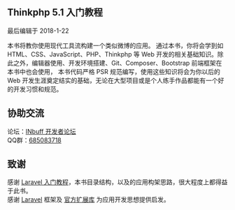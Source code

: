 <div class="card card-cascade my-5">
    <div class="view gradient-card-header indigo">
        <h2 class="h2-responsive">Thinkphp 5.1 入门教程</h2>
        <p>最后编辑于 2018-1-22</p>
    </div>
    <div class="card-body">
        <p class="card-text">
            <span class="h5-responsive">
                本书将教你使用现代工具流构建一个类似微博的应用。 通过本书，你将会学到如 HTML、CSS、JavaScript、PHP、Thinkphp 等 Web 开发的相关基础知识。除此之外，编辑器使用、开发环境搭建、Git、Composer、Bootstrap 前端框架在本书中也会使用， 本书代码严格 PSR 规范编写，使用这些知识将会为你以后的 Web 开发生涯奠定结实的基础，无论在大型项目或是个人练手作品都能有一个好的开发习惯和规范。
            </span>
        </p>
    </div>
</div>

<div class="card card-cascade my-5">
    <div class="view gradient-card-header indigo">
        <h2 class="h2-responsive">协助交流</h2>
    </div>
    <div class="card-body">
        <p class="card-text">
            <span class="h5-responsive">
                论坛：<a href="https://dev.inbuff.cn/forums" target="_black" rel="noopener noreferrer">INbuff 开发者论坛</a>
                <br>
                QQ群：<a href="https://shang.qq.com/wpa/qunwpa?idkey=dec8e7ee2f7c5cef3acc975f66379b3751e29df5dc3d15537fb14f2265028387" target="_black" rel="noopener noreferrer">685083718</a>
            </span>
        </p>
    </div>
</div>

<div class="card card-cascade my-5">
    <div class="view gradient-card-header indigo">
        <h2 class="h2-responsive">致谢</h2>
    </div>
    <div class="card-body">
        <p class="card-text">
            <span class="h5-responsive">
                感谢 <a href="https://laravel-china.org/courses/laravel-essential-training-5.5" target="_black" rel="noopener noreferrer">Laravel 入门教程</a>，本书目录结构，以及的应用构架思路，很大程度上都得益于此书。
                <br>
                感谢 <a href="https://laravel.com/" target="_black">Laravel</a> 框架及 <a href="https://github.com/laravel/laravel" target="_black" rel="noopener noreferrer">官方扩展库</a> 为应用开发思想提供启发。
            </span>
        </p>
    </div>
</div>

